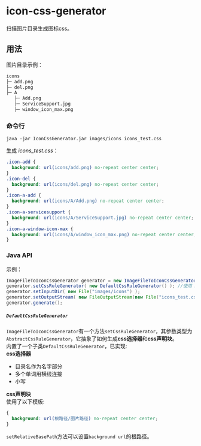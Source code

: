 # icon-css-generator
扫描图片目录生成图标css。


## 用法

图片目录示例：
```txt
icons
├─ add.png
├─ del.png
├─ A
   ├─ Add.png
   ├─ ServiceSupport.jpg
   ├─ window_icon_max.png
```

### 命令行
```shell
java -jar IconCssGenerator.jar images/icons icons_test.css
```


生成 *icons_test.css*：
```css
.icon-add {
  background: url(icons/add.png) no-repeat center center;
}
.icon-del {
  background: url(icons/del.png) no-repeat center center;
}
.icon-a-add {
  background: url(icons/A/Add.png) no-repeat center center;
}
.icon-a-servicesupport {
  background: url(icons/A/ServiceSupport.jpg) no-repeat center center;
}
.icon-a-window-icon-max {
  background: url(icons/A/window_icon_max.png) no-repeat center center;
}
```


### Java API
示例：
```java
ImageFileToIconCssGenerator generator = new ImageFileToIconCssGenerator();
generator.setCssRuleGenerator( new DefaultCssRuleGenerator() ); //使用 DefaultCssRuleGenerator
generator.setInputDir( new File("images/icons") );
generator.setOutputStream( new FileOutputStream(new File("icons_test.css")) );
generator.generate();
```
##### `DefaultCssRuleGenerator`
`ImageFileToIconCssGenerator`有一个方法`setCssRuleGenerator`，其参数类型为`AbstractCssRuleGenerator`，它抽象了如何生成**css选择器**和**css声明块**。  
内置了一个子类`DefaultCssRuleGenerator`，已实现:  
**css选择器**
* 目录名作为名字部分
* 多个单词用横线连接
* 小写

**css声明块**  
使用了以下模板:
```css
{
  background: url(根路径/图片路径) no-repeat center center;
}
```
`setRelativeBasePath`方法可以设置`background url`的根路径。
